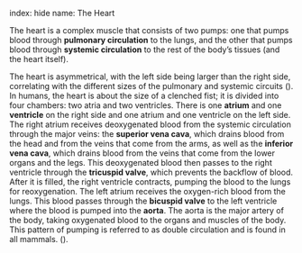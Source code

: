 index: hide
name: The Heart

The heart is a complex muscle that consists of two pumps: one that pumps blood through  **pulmonary circulation** to the lungs, and the other that pumps blood through  **systemic circulation** to the rest of the body’s tissues (and the heart itself).

The heart is asymmetrical, with the left side being larger than the right side, correlating with the different sizes of the pulmonary and systemic circuits (). In humans, the heart is about the size of a clenched fist; it is divided into four chambers: two atria and two ventricles. There is one  **atrium** and one  **ventricle** on the right side and one atrium and one ventricle on the left side. The right atrium receives deoxygenated blood from the systemic circulation through the major veins: the  **superior vena cava**, which drains blood from the head and from the veins that come from the arms, as well as the  **inferior vena cava**, which drains blood from the veins that come from the lower organs and the legs. This deoxygenated blood then passes to the right ventricle through the  **tricuspid valve**, which prevents the backflow of blood. After it is filled, the right ventricle contracts, pumping the blood to the lungs for reoxygenation. The left atrium receives the oxygen-rich blood from the lungs. This blood passes through the  **bicuspid valve** to the left ventricle where the blood is pumped into the  **aorta**. The aorta is the major artery of the body, taking oxygenated blood to the organs and muscles of the body. This pattern of pumping is referred to as double circulation and is found in all mammals. ().
